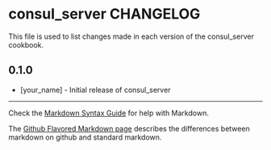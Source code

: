 # consul_server CHANGELOG

This file is used to list changes made in each version of the consul_server cookbook.

## 0.1.0
- [your_name] - Initial release of consul_server

- - -
Check the [Markdown Syntax Guide](http://daringfireball.net/projects/markdown/syntax) for help with Markdown.

The [Github Flavored Markdown page](http://github.github.com/github-flavored-markdown/) describes the differences between markdown on github and standard markdown.
